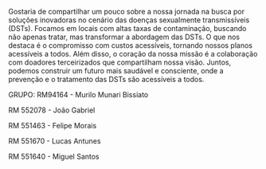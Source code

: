 Gostaria de compartilhar um pouco sobre a nossa jornada na busca por soluções inovadoras no cenário das doenças sexualmente transmissíveis (DSTs). Focamos em locais com altas taxas de contaminação, buscando não apenas tratar, mas transformar a abordagem das DSTs. O que nos destaca é o compromisso com custos acessíveis, tornando nossos planos acessíveis a todos. Além disso, o coração da nossa missão é a colaboração com doadores terceirizados que compartilham nossa visão. Juntos, podemos construir um futuro mais saudável e consciente, onde a prevenção e o tratamento das DSTs são acessíveis a todos.

GRUPO:
RM94164 - Murilo Munari Bissiato

RM 552078 - João Gabriel

RM 551463 - Felipe Morais

RM 551670 - Lucas Antunes

RM 551640 - Miguel Santos